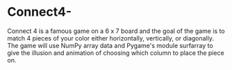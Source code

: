# Connect4-
Connect 4 is a famous game on a 6 x 7 board and the goal of the game is to match 4 pieces of your color either horizontally, vertically, or diagonally. The game will use NumPy array data and Pygame's module surfarray to give the illusion and animation of choosing which column to place the piece on.
